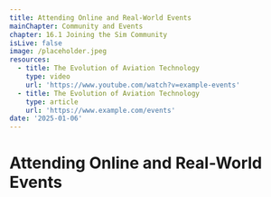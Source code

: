 ```yaml
---
title: Attending Online and Real-World Events
mainChapter: Community and Events
chapter: 16.1 Joining the Sim Community
isLive: false
image: /placeholder.jpeg
resources:
  - title: The Evolution of Aviation Technology
    type: video
    url: 'https://www.youtube.com/watch?v=example-events'
  - title: The Evolution of Aviation Technology
    type: article
    url: 'https://www.example.com/events'
date: '2025-01-06'
---
```


# Attending Online and Real-World Events
